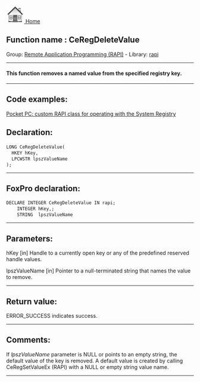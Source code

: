 [<img src="../../images/home.png"> Home ](https://github.com/VFPX/Win32API)  

## Function name : CeRegDeleteValue
Group: [Remote Application Programming (RAPI)](../../functions_group.md#Remote_Application_Programming_(RAPI))  -  Library: [rapi](../../../libraries.md#rapi)  
***  


#### This function removes a named value from the specified registry key. 
***  


## Code examples:
[Pocket PC: custom RAPI class for operating with the System Registry](../../samples/sample_441.md)  

## Declaration:
```foxpro  
LONG CeRegDeleteValue(
  HKEY hKey,
  LPCWSTR lpszValueName
);  
```  
***  


## FoxPro declaration:
```foxpro  
DECLARE INTEGER CeRegDeleteValue IN rapi;
	INTEGER hKey,;
	STRING  lpszValueName  
```  
***  


## Parameters:
hKey 
[in] Handle to a currently open key or any of the predefined reserved handle values.

lpszValueName 
[in] Pointer to a null-terminated string that names the value to remove.  
***  


## Return value:
ERROR_SUCCESS indicates success.  
***  


## Comments:
If <Em>lpszValueName</Em> parameter is NULL or points to an empty string, the default value of the key is removed. A default value is created by calling CeRegSetValueEx (RAPI) with a NULL or empty string value name.   
  
***  

